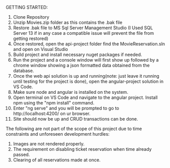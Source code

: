 GETTING STARTED:
1. Clone Repository
2. Unzip Movies.zip folder as this contains the .bak file
3. Restore .bak file to MS Sql Server Management Studio (I Used SQL Server 13 if in any case a compatible issue will prevent the file from getting restored)
4. Once restored, open the api-project folder find the MovieReservation.sln and open on Visual Studio
5. Build project and install necessary nuget packages if needed.
6. Run the project and a console window will first show up followed by a chrome window showing a json formatted data obtained from the database.
7. Once the web api solution is up and running(note: just leave it running until testing for the project is done), open the angular-project solution in VS Code.
8. Make sure node and angular is installed on the system.
9. Open terminal on VS Code and navigate to the angular project. Install npm using the "npm install" command.
10. Enter "ng serve" and you will be prompted to go to http://localhost:4200/ on ur browser.
11. Site should now be up and CRUD transactions can be done.

The following are not part of the scope of this project due to time constraints and unforeseen development hurdles:
1. Images are not rendered properly.
2. The requirement on disabling ticket reservation when time already passed.
3. Clearing of all reservations made at once. 
